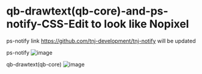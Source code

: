 # qb-drawtext(qb-core)-and-ps-notify-CSS-Edit to look like Nopixel


ps-notify link
https://github.com/tnj-development/tnj-notify will be updated 

ps-notify
![image](https://user-images.githubusercontent.com/76920136/168722112-a0b14446-4f6a-4918-83df-552316b5f96f.png)

qb-drawtext(qb-core)
![image](https://user-images.githubusercontent.com/76920136/168722151-8a6e850f-4c58-4df6-8710-ff2f81674b31.png)
